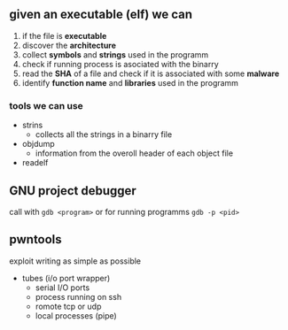 ## given an executable (elf) we can

1. if the file is **executable**
2. discover the **architecture**
3. collect **symbols** and **strings** used in the programm
4. check if running process is asociated with the binarry
5. read the **SHA** of a file and check if it is associated with some **malware**
6. identify **function name** and **libraries** used in the programm

### tools we can use
- strins
  - collects all the strings in a binarry file
- objdump
  - information from the overoll header of each object file
- readelf

## GNU project debugger

call with `gdb <program>` or for running programms `gdb -p <pid>`

## pwntools
exploit writing as simple as possible

- tubes (i/o port wrapper)
  - serial I/O ports
  - process running on ssh
  - romote tcp or udp
  - local processes (pipe)